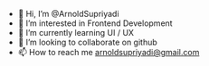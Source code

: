 - 👋 Hi, I’m @ArnoldSupriyadi
- 👀 I’m interested in Frontend Development
- 🌱 I’m currently learning UI / UX
- 💞️ I’m looking to collaborate on github
- 📫 How to reach me arnoldsupriyadi@gmail.com

<!---
ArnoldSupriyadi/ArnoldSupriyadi is a ✨ special ✨ repository because its `README.md` (this file) appears on your GitHub profile.
You can click the Preview link to take a look at your changes.
--->

